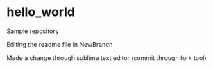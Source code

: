 # hello_world
Sample repository

Editing the readme file in NewBranch


Made a change through sublime text editor (commit through fork tool)
